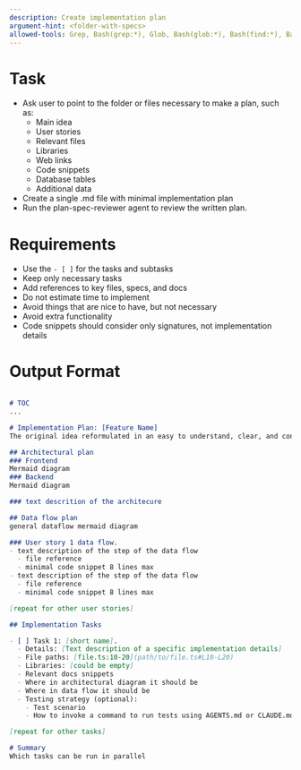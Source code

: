 ```yaml
---
description: Create implementation plan
argument-hint: <folder-with-specs>
allowed-tools: Grep, Bash(grep:*), Glob, Bash(glob:*), Bash(find:*), Bash(ls:*), Bash(tree:*), WebSearch, mcp__deepwiki__read_wiki_structure, mcp__deepwiki__read_wiki_contents, mcp__deepwiki__ask_question, Write(docs/*:*), Read
---
```


# Task
- Ask user to point to the folder or files necessary to make a plan, such as:
  - Main idea
  - User stories
  - Relevant files
  - Libraries
  - Web links
  - Code snippets
  - Database tables
  - Additional data
- Create a single .md file with minimal implementation plan
- Run the plan-spec-reviewer agent to review the written plan.

# Requirements
   - Use the `- [ ]` for the tasks and subtasks
   - Keep only necessary tasks
   - Add references to key files, specs, and docs
   - Do not estimate time to implement
   - Avoid things that are nice to have, but not necessary
   - Avoid extra functionality
   - Code snippets should consider only signatures, not implementation details

# Output Format
```markdown

# TOC
...

# Implementation Plan: [Feature Name]
The original idea reformulated in an easy to understand, clear, and consise way.

## Architectural plan
### Frontend
Mermaid diagram
### Backend
Mermaid diagram

### text descrition of the architecure

## Data flow plan
general dataflow mermaid diagram

### User story 1 data flow.
- text description of the step of the data flow
  - file reference
  - minimal code snippet 8 lines max
- text description of the step of the data flow
  - file reference
  - minimal code snippet 8 lines max

[repeat for other user stories]

## Implementation Tasks

- [ ] Task 1: [short name].
  - Details: [Text description of a specific implementation details]
  - File paths: [file.ts:10-20](path/to/file.ts#L10-L20)
  - Libraries: [could be empty]
  - Relevant docs snippets
  - Where in architectural diagram it should be
  - Where in data flow it should be
  - Testing strategy (optional):
    - Test scenario
    - How to invoke a command to run tests using AGENTS.md or CLAUDE.md

[repeat for other tasks]

# Summary
Which tasks can be run in parallel

```
